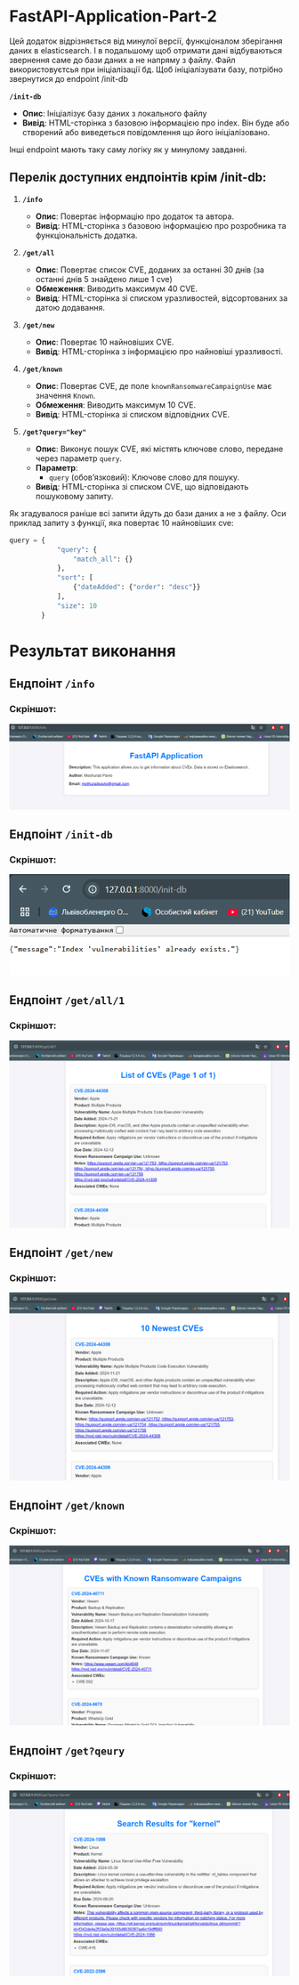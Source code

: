 # FastAPI-Application-Part-2

Цей додаток відрізняється від минулої версії, функціоналом зберігання даних в elasticsearch. І в подальшому щоб отримати дані відбуваються звернення саме до бази даних а не напряму з файлу. Файл використовуєтсья при ініціалізації бд. Щоб ініціалізувати базу, потрібно звернутися до endpoint /init-db

**`/init-db`**
   - **Опис**: Ініціалізує базу даних з локального файлу
   - **Вивід**: HTML-сторінка з базовою інформацією про index. Він буде або створений або виведеться повідомлення що його ініціалізовано.

Інші endpoint мають таку саму логіку як у минулому завданні.

## Перелік доступних ендпоінтів крім /init-db:

1. **`/info`**
   - **Опис**: Повертає інформацію про додаток та автора.
   - **Вивід**: HTML-сторінка з базовою інформацією про розробника та функціональність додатка.

2. **`/get/all`**
   - **Опис**: Повертає список CVE, доданих за останні 30 днів (за останні днів 5 знайдено лише 1  cve)
   - **Обмеження**: Виводить максимум 40 CVE.
   - **Вивід**: HTML-сторінка зі списком уразливостей, відсортованих за датою додавання.

3. **`/get/new`**
   - **Опис**: Повертає 10 найновіших CVE.
   - **Вивід**: HTML-сторінка з інформацією про найновіші уразливості.

4. **`/get/known`**
   - **Опис**: Повертає CVE, де поле `knownRansomwareCampaignUse` має значення `Known`.
   - **Обмеження**: Виводить максимум 10 CVE.
   - **Вивід**: HTML-сторінка зі списком відповідних CVE.

5. **`/get?query="key"`**
   - **Опис**: Виконує пошук CVE, які містять ключове слово, передане через параметр `query`.
   - **Параметр**:
     - `query` (обов’язковий): Ключове слово для пошуку.
   - **Вивід**: HTML-сторінка зі списком CVE, що відповідають пошуковому запиту.


Як згадувалося раніше всі запити йдуть до бази даних а не з файлу. Оси приклад запиту з функції,
яка повертає 10 найновіших cve:

```python
query = {
            "query": {
                "match_all": {}
            },
            "sort": [
                {"dateAdded": {"order": "desc"}}
            ],
            "size": 10
        }
```


# Результат виконання

## Ендпоінт `/info`

### Скріншот:
![Ендпоінт /info](./reportscreen/info.png)

## Ендпоінт `/init-db`

### Скріншот:
![Ендпоінт /init-db](./reportscreen/init-db.png)

## Ендпоінт `/get/all/1`

### Скріншот:
![Ендпоінт /get/all/1](./reportscreen/getall.png)


## Ендпоінт `/get/new`

### Скріншот:
![Ендпоінт /get/new](./reportscreen/getnew.png)


## Ендпоінт `/get/known`

### Скріншот:
![Ендпоінт /get/known](./reportscreen/getknow.png)


## Ендпоінт `/get?qeury`

### Скріншот:
![Ендпоінт /get?query](./reportscreen/getquery.png)







  
